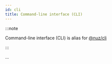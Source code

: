 ```yaml
---
id: cli
title: Command-line interface (CLI)
---
```


:::note

Command-line interface (CLI) is alias for [@nuz/cli](https://github.com/nuz-app/nuz/tree/next/packages/nuz-cli)

:::

...
